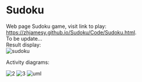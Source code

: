 # Sudoku
Web page Sudoku game, visit link to play: https://zhjamesy.github.io/Sudoku/Code/Sudoku.html.  
To be update...  
Result display:    
![sudoku](https://user-images.githubusercontent.com/82336264/219824509-5661dedf-6197-4f80-8a8f-3be7769f0c7c.gif)

Activity diagrams: 

![2](https://user-images.githubusercontent.com/82336264/219824647-acad914b-40f5-4b15-93ce-78988dc5e80a.png)
![3](https://user-images.githubusercontent.com/82336264/219824663-9b8d2d22-1c8d-4a32-9265-1ae580122bdb.png)
![uml](https://user-images.githubusercontent.com/82336264/219824588-9af1573c-7740-492b-9d49-4f17948a91a7.png)

